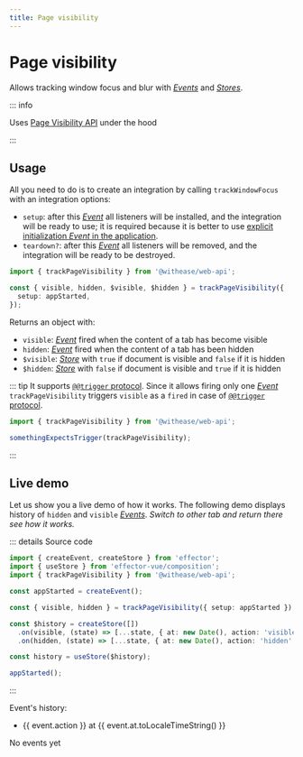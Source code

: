 ```yaml
---
title: Page visibility
---
```


# Page visibility

Allows tracking window focus and blur with [_Events_](https://effector.dev/docs/api/effector/event) and [_Stores_](https://effector.dev/docs/api/effector/store).

::: info

Uses [Page Visibility API](https://developer.mozilla.org/en-US/docs/Web/API/Page_Visibility_API) under the hood

:::

## Usage

All you need to do is to create an integration by calling `trackWindowFocus` with an integration options:

- `setup`: after this [_Event_](https://effector.dev/docs/api/effector/event) all listeners will be installed, and the integration will be ready to use; it is required because it is better to use [explicit initialization _Event_ in the application](/magazine/explicit_start).
- `teardown?`: after this [_Event_](https://effector.dev/docs/api/effector/event) all listeners will be removed, and the integration will be ready to be destroyed.

```ts
import { trackPageVisibility } from '@withease/web-api';

const { visible, hidden, $visible, $hidden } = trackPageVisibility({
  setup: appStarted,
});
```

Returns an object with:

- `visible`: [_Event_](https://effector.dev/docs/api/effector/event) fired when the content of a tab has become visible
- `hidden`: [_Event_](https://effector.dev/docs/api/effector/event) fired when the content of a tab has been hidden
- `$visible`: [_Store_](https://effector.dev/docs/api/effector/store) with `true` if document is visible and `false` if it is hidden
- `$hidden`: [_Store_](https://effector.dev/docs/api/effector/store) with `false` if document is visible and `true` if it is hidden

::: tip
It supports [`@@trigger` protocol](/protocols/trigger). Since it allows firing only one [_Event_](https://effector.dev/docs/api/effector/event) `trackPageVisibility` triggers `visible` as a `fired` in case of [`@@trigger` protocol](/protocols/trigger).

```ts
import { trackPageVisibility } from '@withease/web-api';

somethingExpectsTrigger(trackPageVisibility);
```

:::

## Live demo

Let us show you a live demo of how it works. The following demo displays history of `hidden` and `visible` [_Events_](https://effector.dev/docs/api/effector/event). _Switch to other tab and return there see how it works._

<script setup lang="ts">
import { createEvent, createStore } from 'effector';
import { useStore } from 'effector-vue/composition'

import { trackPageVisibility } from '../../../../packages/web-api';

const appStarted = createEvent();

const { visible, hidden } = trackPageVisibility(
  { setup: appStarted }
);

const $history = createStore([])
  .on(visible, (state) => [...state, { at: new Date, action: 'visible' }])
  .on(hidden, (state) => [...state, { at: new Date, action: 'hidden' }]);

const history = useStore($history)

appStarted();

</script>

::: details Source code

```ts
import { createEvent, createStore } from 'effector';
import { useStore } from 'effector-vue/composition';
import { trackPageVisibility } from '@withease/web-api';

const appStarted = createEvent();

const { visible, hidden } = trackPageVisibility({ setup: appStarted });

const $history = createStore([])
  .on(visible, (state) => [...state, { at: new Date(), action: 'visible' }])
  .on(hidden, (state) => [...state, { at: new Date(), action: 'hidden' }]);

const history = useStore($history);

appStarted();
```

:::

Event's history:

<ul>
<li v-for="event in history">{{ event.action }} at {{ event.at.toLocaleTimeString() }}</li>
</ul>

<span v-if="history.length === 0">No events yet</span>

